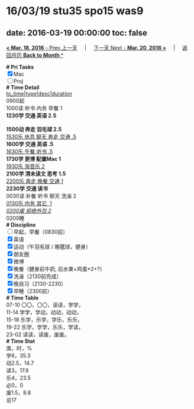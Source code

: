 # 16/03/19 stu35 spo15 was9

date: 2016-03-19 00:00:00
toc: false
---
[**< Mar. 18, 2016** - Prev 上一天](/lifelogs/2016/03/d18.md) &nbsp; &nbsp; | &nbsp; &nbsp; [下一天 Next - **Mar. 20, 2016 >**](/lifelogs/2016/03/d20.md) &nbsp; &nbsp; |  &nbsp; &nbsp; [返回月历 **Back to Month ^**](/lifelogs/2016/03/index.md)
<br/><div style="word-wrap: break-word; -webkit-nbsp-mode: space; -webkit-line-break: after-white-space;"><div><b># Pri Tasks</b></div><div><input checked="true" type="checkbox"/>Mac</div><div><input type="checkbox"/>Proj</div><div><b># Time Detail</b></div><div><u>to_time|type|desc|duration</u></div><div>0900起</div><div>1000读 听书 内务 早餐 1</div><div><b>1230学 交通 英语 2.5</b></div><div><b><br/></b></div><div><b>1500动 奔走 羽毛球 2.5</b></div><div><u>1530乐 休息 聊天 奔走 交通 .5</u></div><div><b>1600学 交通 英语 .5</b></div><div><u>1630乐 午餐 听书 .5</u></div><div><b>1730学 更博 配置Mac 1</b></div><div><u>1930乐 淘音乐 2</u></div><div><b>2100学 清未读文 思考 1.5</b></div><div><u>2200乐 奔走 晚餐 交通 1</u></div><div><b>2230学 交通 读书</b></div><div>0030读 补餐 听书 聊天 洗澡 2</div><div><u>013</u><u>0乐 内务 其它  1</u></div><div><u><i>0200废 拒绝外包 2</i></u></div><div>0200睡</div><div><b># Discipline</b></div><div><input type="checkbox"/>早起，早餐（0830前）</div><div><input checked="true" type="checkbox"/>英语</div><div><input checked="true" type="checkbox"/>运动（午羽毛球 / 晚毽球，健身）</div><div><input checked="true" type="checkbox"/>朋友圈</div><div><input checked="true" type="checkbox"/>微博</div><div><input checked="true" type="checkbox"/>晚餐（健身前牛奶, 后水果+鸡蛋*2+?）</div><div><input checked="true" type="checkbox"/>洗澡（2130前完成）</div><div><input checked="true" type="checkbox"/>晚自习（2130-2230）</div><div><input checked="true" type="checkbox"/>早睡（2300前）</div><div><b># Time Table</b></div><div>07-10 〇〇，〇〇，读读，学学，</div><div>11-14 学学，学动，动动，动动，</div><div>15-18 乐学，乐学，学乐，乐乐，</div><div>19-22 乐学，学学，乐乐，学读，</div><div>23-02 读读，读废，废废。</div><div><b># Time Stat</b></div><div>类，时，%</div><div>学6，35.3</div><div>动2.5，14.7</div><div>读3，17.6</div><div>乐4，23.5</div><div>必0，0</div><div>废1.5，8.8</div><div>总17</div>
